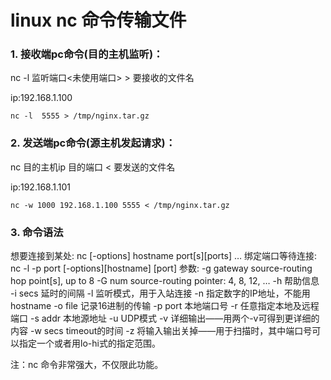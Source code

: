 # linux nc 命令传输文件

### 1. 接收端pc命令(目的主机监听)：

nc -l 监听端口<未使用端口>  > 要接收的文件名

ip:192.168.1.100

```shell
nc -l  5555 > /tmp/nginx.tar.gz 
```

### 2. 发送端pc命令(源主机发起请求)：

nc  目的主机ip    目的端口 < 要发送的文件名

ip:192.168.1.101 

```shell
nc -w 1000 192.168.1.100 5555 < /tmp/nginx.tar.gz
```

### 3. 命令语法

想要连接到某处: nc [-options] hostname port[s][ports] … 
绑定端口等待连接: nc -l -p port [-options][hostname] [port] 
参数: 
-g gateway source-routing hop point[s], up to 8 
-G num source-routing pointer: 4, 8, 12, … 
-h 帮助信息 
-i secs 延时的间隔 
-l 监听模式，用于入站连接 
-n 指定数字的IP地址，不能用hostname 
-o file 记录16进制的传输 
-p port 本地端口号 
-r 任意指定本地及远程端口 
-s addr 本地源地址 
-u UDP模式 
-v 详细输出——用两个-v可得到更详细的内容 
-w secs timeout的时间 
-z 将输入输出关掉——用于扫描时，其中端口号可以指定一个或者用lo-hi式的指定范围。

注：nc 命令非常强大，不仅限此功能。